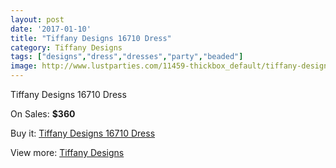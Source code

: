 ```yaml
---
layout: post
date: '2017-01-10'
title: "Tiffany Designs 16710 Dress"
category: Tiffany Designs
tags: ["designs","dress","dresses","party","beaded"]
image: http://www.lustparties.com/11459-thickbox_default/tiffany-designs-16710-dress.jpg
---
```

Tiffany Designs 16710 Dress

On Sales: **$360**
<a href="https://www.lustparties.com/en/tiffany-designs/4120-tiffany-designs-16710-dress.html"><amp-img layout="responsive" width="600" height="600" src="//www.lustparties.com/11459-thickbox_default/tiffany-designs-16710-dress.jpg" alt="Tiffany Designs 16710 Dress 0" /></a>
<a href="https://www.lustparties.com/en/tiffany-designs/4120-tiffany-designs-16710-dress.html"><amp-img layout="responsive" width="600" height="600" src="//www.lustparties.com/11460-thickbox_default/tiffany-designs-16710-dress.jpg" alt="Tiffany Designs 16710 Dress 1" /></a>

Buy it: [Tiffany Designs 16710 Dress](https://www.lustparties.com/en/tiffany-designs/4120-tiffany-designs-16710-dress.html "Tiffany Designs 16710 Dress")

View more: [Tiffany Designs](https://www.lustparties.com/en/19-tiffany-designs "Tiffany Designs")